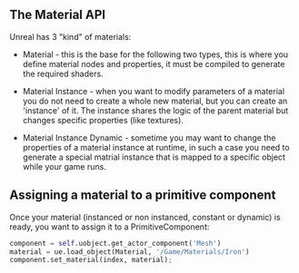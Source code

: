The Material API
----------------

Unreal has 3 "kind" of materials:

* Material - this is the base for the following two types, this is where you define material nodes and properties, it must be compiled to generate the required shaders.

* Material Instance - when you want to modify parameters of a material you do not need to create a whole new material, but you can create an 'instance' of it. The instance shares the logic of the parent material but changes specific properties (like textures).

* Material Instance Dynamic - sometime you may want to change the properties of a material instance at runtime, in such a case you need to generate a special matrial instance that is mapped to a specific object while your game runs.

Assigning a material to a primitive component
---------------------------------------------

Once your material (instanced or non instanced, constant or dynamic) is ready, you want to assign it to a PrimitiveComponent:


```py
component = self.uobject.get_actor_component('Mesh')
material = ue.load_object(Material, '/Game/Materials/Iron')
component.set_material(index, material);
```
